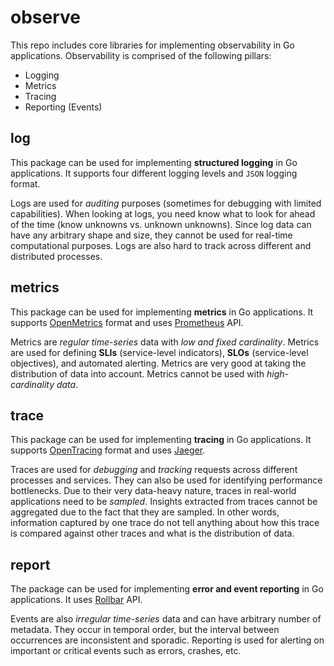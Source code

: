 # observe

This repo includes core libraries for implementing observability in Go applications.
Observability is comprised of the following pillars:

  - Logging
  - Metrics
  - Tracing
  - Reporting (Events)

## log

This package can be used for implementing **structured logging** in Go applications.
It supports four different logging levels and `JSON` logging format.

Logs are used for _auditing_ purposes (sometimes for debugging with limited capabilities).
When looking at logs, you need know what to look for ahead of the time (know unknowns vs. unknown unknowns).
Since log data can have any arbitrary shape and size, they cannot be used for real-time computational purposes.
Logs are also hard to track across different and distributed processes.

## metrics

This package can be used for implementing **metrics** in Go applications.
It supports [OpenMetrics](https://openmetrics.io) format and uses [Prometheus](https://prometheus.io) API.

Metrics are _regular time-series_ data with _low and fixed cardinality_.
Metrics are used for defining **SLIs** (service-level indicators), **SLOs** (service-level objectives), and automated alerting.
Metrics are very good at taking the distribution of data into account.
Metrics cannot be used with _high-cardinality data_.

## trace

This package can be used for implementing **tracing** in Go applications.
It supports [OpenTracing](https://opentracing.io/) format and uses [Jaeger](https://www.jaegertracing.io).

Traces are used for _debugging_ and _tracking_ requests across different processes and services.
They can also be used for identifying performance bottlenecks.
Due to their very data-heavy nature, traces in real-world applications need to be _sampled_.
Insights extracted from traces cannot be aggregated due to the fact that they are sampled.
In other words, information captured by one trace do not tell anything about how this trace is compared against other traces and what is the distribution of data.

## report

The package can be used for implementing **error and event reporting** in Go applications.
It uses [Rollbar](https://rollbar.com) API.

Events are also _irregular time-series_ data and can have arbitrary number of metadata.
They occur in temporal order, but the interval between occurrences are inconsistent and sporadic.
Reporting is used for alerting on important or critical events such as errors, crashes, etc.
